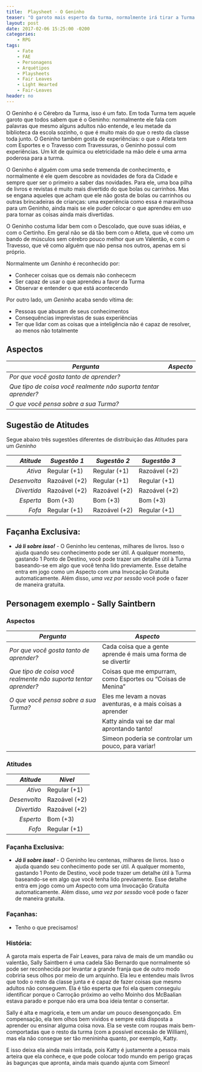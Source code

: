 ```yaml
---
title:  Playsheet - O Geninho
teaser: "O garoto mais esperto da turma, normalmente irá tirar a Turma de  qualquer enrascada quando as coisas dependerem do cérebro!"
layout: post
date: 2017-02-06 15:25:00 -0200
categories: 
    - RPG
tags:
    - Fate
    - FAE
    - Personagens
    - Arquétipos
    - Playsheets
    - Fair Leaves
    - Light Hearted
    - Fair-Leaves
header: no
---
```




O Geninho é o Cérebro da Turma, isso é um fato. Em toda Turma tem aquele garoto que todos sabem  que é o Geninho: normalmente ele fala com palavras que mesmo alguns adultos não entende, e leu metade da biblioteca da escola sozinho, o que é muito mais do que o resto da classe toda junto. O Geninho também gosta de experiências: o que o Atleta tem com Esportes e o Travesso com Travessuras, o Geninho possui com experiências. Um kit de química ou eletricidade na mão dele é uma arma poderosa para a turma.

<!-- excerpt -->

O Geninho é alguém com uma sede tremenda de conhecimento, e normalmente é ele quem descobre as novidades de fora da Cidade e sempre quer ser o primeiro a saber das novidades. Para ele, uma boa pilha de livros e revistas é muito mais divertido do que bolas ou carrinhos. Mas se engana aqueles que acham que ele não gosta de bolas ou carrinhos ou outras brincadeiras de crianças: uma experiência como essa é maravilhosa para um Geninho, ainda mais se ele puder colocar o que aprendeu em uso para tornar as coisas ainda mais divertidas.

O Geninho costuma lidar bem com o Descolado, que ouve suas idéias, e com o Certinho. Em geral não se dá tão bem com o Atleta, que vê como um bando de músculos sem cérebro pouco melhor que um Valentão, e com o Travesso, que vê como alguém que não pensa nos outros, apenas em si próprio.

Normalmente um _Geninho_ é reconhecido por:

+ Conhecer coisas que os demais não conhececm
+ Ser capaz de usar o que aprendeu a favor da Turma
+ Observar e entender o que está acontecendo

Por outro lado, um _Geninho_ acaba sendo vítima de:

+ Pessoas que abusam de seus conhecimentos
+ Consequências imprevistas de suas experiências
+ Ter que lidar com as coisas que a inteligência não é capaz de resolver, ao menos não totalmente

## Aspectos

| ***Pergunta***                                                  | ***Aspecto*** |
|-----------------------------------------------------------------|---------------|
| _Por que você gosta tanto de aprender?_                         |               |
| _Que tipo de coisa você realmente não suporta tentar aprender?_ |               |
| _O que você pensa sobre a sua Turma?_                           |               | 

## Sugestão de Atitudes

Segue abaixo três sugestões diferentes de distribuição das Atitudes para um _Geninho_
 
| ***Atitude***  | ***Sugestão 1***   | ***Sugestão 2***   | ***Sugestão 3***   |
|---------------:|--------------------|--------------------|--------------------|
| _Ativa_        | Regular (+1)       | Regular (+1)       | Razoável (+2)      |
| _Desenvolta_   | Razoável (+2)      | Regular (+1)       | Regular (+1)       |
| _Divertida_    | Razoável (+2)      | Razoável (+2)      | Razoável (+2)      |
| _Esperta_      | Bom (+3)           | Bom (+3)           | Bom (+3)           |
| _Fofa_         | Regular (+1)       | Razoável (+2)      | Regular (+1)       |


## Façanha Exclusiva:

+ ***Já li sobre isso!*** - O Geninho leu centenas, milhares de livros. Isso o ajuda quando seu conhecimento pode ser útil. A qualquer momento, gastando 1 Ponto de Destino, você pode trazer um detalhe útil à Turma baseando-se em algo que você tenha lido previamente. Esse detalhe entra em jogo como um Aspecto com uma Invocação Gratuita automaticamente. Além disso, _uma vez por sessão_ você pode o fazer de maneira gratuita.

## Personagem exemplo - Sally Saintbern
 
### Aspectos

 | ***Pergunta***                        | ***Aspecto*** |
 |---------------------------------------|---------------|
 | _Por que você gosta tanto de aprender?_           | Cada coisa que a gente aprende é mais uma forma de se divertir  |
 | _Que tipo de coisa você realmente não suporta tentar aprender?_     | Coisas que me empurram, como Esportes ou “Coisas de Menina” |
 | _O que você pensa sobre a sua Turma?_ | Eles me levam a novas aventuras, e a mais coisas a aprender         | 
 | | Katty ainda vai se dar mal aprontando tanto! |
 | | Simeon poderia se controlar um pouco, para variar! |
 
### Atitudes
 
 | ***Atitude***  | ***Nível***   |
 |---------------:|---------------|
 | _Ativo_        | Regular (+1)  |
 | _Desenvolto_   | Razoável (+2) |
 | _Divertido_    | Razoável (+2) |
 | _Esperto_      | Bom (+3)      |
 | _Fofo_         | Regular (+1)  |
 
### Façanha Exclusiva:

+ ***Já li sobre isso!*** - O Geninho leu centenas, milhares de livros. Isso o ajuda quando seu conhecimento pode ser útil. A qualquer momento, gastando 1 Ponto de Destino, você pode trazer um detalhe útil à Turma baseando-se em algo que você tenha lido previamente. Esse detalhe entra em jogo como um Aspecto com uma Invocação Gratuita automaticamente. Além disso, _uma vez por sessão_ você pode o fazer de maneira gratuita.

### Façanhas:
 
+ Tenho o que precisamos!

### História:

A garota mais esperta de Fair Leaves, para raiva de mais de um mandão ou valentão, Sally Saintbern é uma cadela São Bernardo que normalmente só pode ser reconhecida por levantar a grande franja que de outro modo cobriria seus olhos por meio de um arquinho. Ela leu e entendeu mais livros que todo o resto da classe junta e é capaz de fazer coisas que mesmo adultos não conseguem. Ela é tão esperta que foi ela quem conseguiu identificar porque o Carroção próximo ao velho Moinho dos McBaalian estava parado e porque não era uma boa ideia tentar o consertar.

Sally é alta e magricela, e tem um andar um pouco desengonçado. Em compensação, ela tem olhos bem vividos e sempre está disposta a aprender ou ensinar alguma coisa nova. Ela se veste com roupas mais bem-comportadas que o resto da turma (com a possível excessão de William), mas ela não consegue ser tão menininha quanto, por exemplo, Katty.

E isso deixa ela ainda mais irritada, pois Katty é justamente a pessoa mais arteira que ela conhece, e que pode colocar todo mundo em perigo graças às bagunças que apronta, ainda mais quando ajunta com Simeon!


